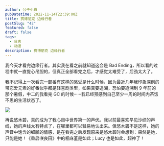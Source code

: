 ```yaml
---
author: 公子小白
pubDatetime: 2022-11-14T22:39:00Z
title: 赛博朋克 边缘行者
postSlug: "42"
featured: false
draft: false
tags:
  - 日志
  - 动漫
description: 赛博朋克 边缘行者
---
```


我今天才看完边缘行者。其实我在看之前就知道这会是 Bad Ending，所以看的过程中就一直提心吊胆的，但真正全部看完之后，才感觉太难受了，后劲太大了。

我不记得上一次看完一部番有这样的感受是什么时候，因为最近几年我印象深刻的带恋爱元素的好番似乎都是轻喜剧类型，如果真要追溯，恐怕要追溯到 9 年前的那个暑假，中二的我看完 GC 的时候······我已经预感到自己至少一周的时间内茶饭不思的生活状态了。

![](@assets/images/wp-era/b9782a84e44a8787955fefff2bea55f-720x405.png)

再说悠木碧，真的成为了我心目中世界第一的声优。我以前最喜欢早见沙织的声线，她的声线太有特点了，在哪里都可以轻易地认出来。但悠木碧不是这样，她的声音中饱含的细腻的情感，是在看完之后发现原来是悠木碧时会想到：果然是她，只能是她！《重启咲良田》中的相麻堇是如此；Lucy 也是如此，超神了！
